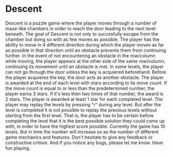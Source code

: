 # Descent
Descent is a puzzle game where the player moves through a number of maze-like chambers in order to reach the door leading to the next level beneath. 
The goal of Descent is not only to succesfully escape from the chamber but doing so with as few moves as possible. 
The player has the ability to move in 4 different direction during which the player moves as far as possible in that direction until an obstacle prevents them from continuing further.
In the event of not encountering an obstacle in the row/column while moving, the player appears at the other side of the same row/column, continuing its movement until an obstacle is met.
In some levels, the player can not go through the door unless the key is acquiered beforehand. Before the player acquieres the key, the door acts as another obstacle.
The player is awarded at the end of each level with stars according to its move count. If the move count is equal to or less than the predetermined number, the player earns 3 stars. If it's less then two times of that number, the award is 2 stars. The player is awarded at least 1 star for each completed level.
The player may replay the levels by pressing "r" during any level. But after the level is completed it is not possible to replay the previous levels without starting from the first level. That is, the player has to be certain before completing the level that it is the best possible solution they could come up with, in order to have the highest score possible.
Currently the game has 10 levels. But in time the number will increase so as the number of different game mechanics and features.
Don't hesitate to give any feedback or constructive critism. And if you notice any bugs, please let me know.
Have fun playing.
